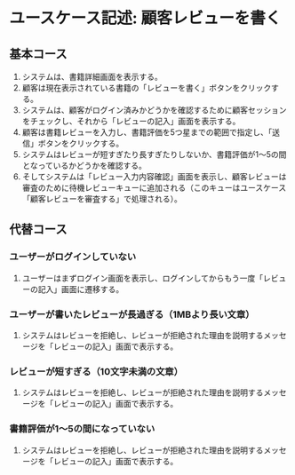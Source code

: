 # ユースケース記述: 顧客レビューを書く

## 基本コース

1. システムは、書籍詳細画面を表示する。
2. 顧客は現在表示されている書籍の「レビューを書く」ボタンをクリックする。
3. システムは、顧客がログイン済みかどうかを確認するために顧客セッションをチェックし、それから「レビューの記入」画面を表示する。
4. 顧客は書籍レビューを入力し、書籍評価を5つ星までの範囲で指定し、「送信」ボタンをクリックする。
5. システムはレビューが短すぎたり長すぎたりしないか、書籍評価が1～5の間となっているかどうかを確認する。
6. そしてシステムは「レビュー入力内容確認」画面を表示し、顧客レビューは審査のために待機レビューキューに追加される（このキューはユースケース「顧客レビューを審査する」で処理される）。


## 代替コース

### ユーザーがログインしていない

1. ユーザーはまずログイン画面を表示し、ログインしてからもう一度「レビューの記入」画面に遷移する。

### ユーザーが書いたレビューが長過ぎる（1MBより長い文章）

1. システムはレビューを拒絶し、レビューが拒絶された理由を説明するメッセージを「レビューの記入」画面で表示する。

### レビューが短すぎる（10文字未満の文章）

1.  システムはレビューを拒絶し、レビューが拒絶された理由を説明するメッセージを「レビューの記入」画面で表示する。

### 書籍評価が1～5の間になっていない

1.  システムはレビューを拒絶し、レビューが拒絶された理由を説明するメッセージを「レビューの記入」画面で表示する。

